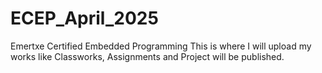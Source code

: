 # ECEP_April_2025
Emertxe Certified Embedded Programming
This is where I will upload my works like Classworks, Assignments and Project will be published.  
